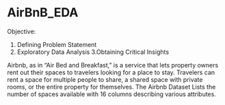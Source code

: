 # AirBnB_EDA
Objective:
1. Defining Problem Statement
2. Exploratory Data Analysis
3.Obtaining Critical Insights

Airbnb, as in “Air Bed and Breakfast,” is a service that lets property owners rent out their spaces to travelers looking for a place to stay. Travelers can rent a space for multiple people to share, a shared space with private rooms, or the entire property for themselves.
The Airbnb Dataset Lists the number of spaces available with 16 columns describing various attributes.


